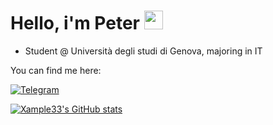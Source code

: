 # Hello, i'm Peter <img src="https://raw.githubusercontent.com/MartinHeinz/MartinHeinz/master/wave.gif" width="30px">

- Student @ Università degli studi di Genova, majoring in IT

You can find me here:

[![Telegram][1.2]][1]

[![Xample33's GitHub stats](https://github-readme-stats.vercel.app/api?username=xample33)](https://github.com/xample33/github-readme-stats)

[1.2]: https://img.shields.io/badge/Twitter-1DA1F2?style=for-the-badge&logo=twitter&logoColor=white

[1]: https://twitter.com/7t_eric
